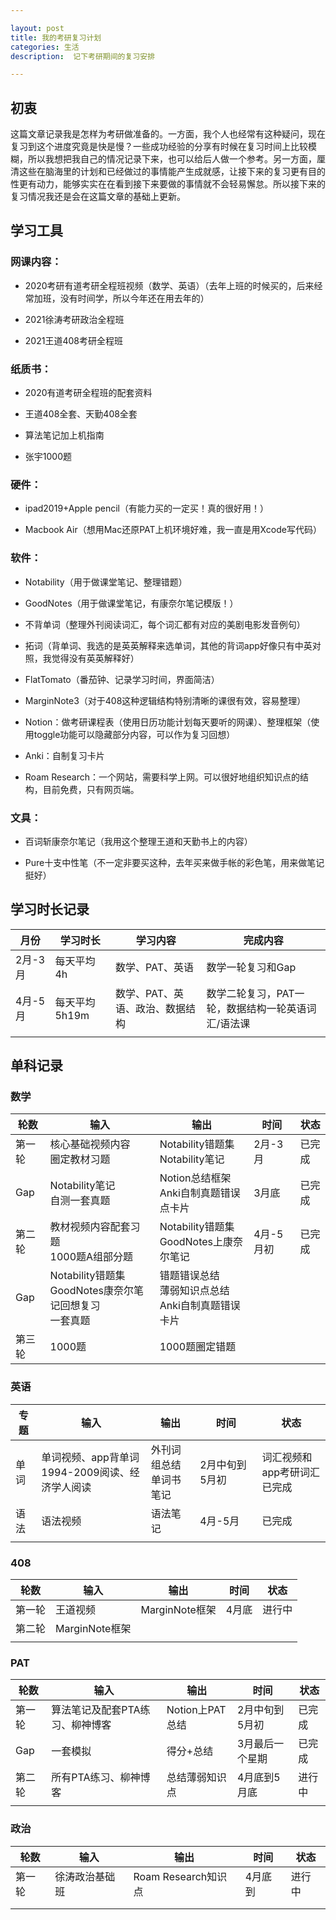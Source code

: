 ```yaml
---

layout: post
title: 我的考研复习计划
categories: 生活
description:  记下考研期间的复习安排

---
```


## 初衷

这篇文章记录我是怎样为考研做准备的。一方面，我个人也经常有这种疑问，现在复习到这个进度究竟是快是慢？一些成功经验的分享有时候在复习时间上比较模糊，所以我想把我自己的情况记录下来，也可以给后人做一个参考。另一方面，厘清这些在脑海里的计划和已经做过的事情能产生成就感，让接下来的复习更有目的性更有动力，能够实实在在看到接下来要做的事情就不会轻易懈怠。所以接下来的复习情况我还是会在这篇文章的基础上更新。

## 学习工具

### 网课内容：

- 2020考研有道考研全程班视频（数学、英语）（去年上班的时候买的，后来经常加班，没有时间学，所以今年还在用去年的）

- 2021徐涛考研政治全程班

- 2021王道408考研全程班

### 纸质书：

- 2020有道考研全程班的配套资料

- 王道408全套、天勤408全套


- 算法笔记加上机指南


- 张宇1000题


### 硬件：

- ipad2019+Apple pencil（有能力买的一定买！真的很好用！）


- Macbook Air（想用Mac还原PAT上机环境好难，我一直是用Xcode写代码）


### 软件：

- Notability（用于做课堂笔记、整理错题）


- GoodNotes（用于做课堂笔记，有康奈尔笔记模版！）


- 不背单词（整理外刊阅读词汇，每个词汇都有对应的美剧电影发音例句）


- 拓词（背单词、我选的是英英解释来选单词，其他的背词app好像只有中英对照，我觉得没有英英解释好）


- FlatTomato（番茄钟、记录学习时间，界面简洁）


- MarginNote3（对于408这种逻辑结构特别清晰的课很有效，容易整理）


- Notion：做考研课程表（使用日历功能计划每天要听的网课）、整理框架（使用toggle功能可以隐藏部分内容，可以作为复习回想）


- Anki：自制复习卡片
- Roam Research：一个网站，需要科学上网。可以很好地组织知识点的结构，目前免费，只有网页端。


### 文具：

- 百词斩康奈尔笔记（我用这个整理王道和天勤书上的内容）


- Pure十支中性笔（不一定非要买这种，去年买来做手帐的彩色笔，用来做笔记挺好）


## 学习时长记录

| 月份    | 学习时长 | 学习内容        | 完成内容          |
| ------- | -------- | --------------- | ----------------- |
| 2月-3月 | 每天平均4h | 数学、PAT、英语   | 数学一轮复习和Gap   |
| 4月-5月 | 每天平均5h19m | 数学、PAT、英语、政治、数据结构 | 数学二轮复习，PAT一轮，数据结构一轮英语词汇/语法课 |
|         |          |                 |                   |

## 单科记录

### 数学

| 轮数   | 输入                                                         | 输出                                                       | 时间      | 状态   |
| ------ | ------------------------------------------------------------ | ---------------------------------------------------------- | --------- | ------ |
| 第一轮 | 核心基础视频内容<br />圈定教材习题                           | Notability错题集<br />Notability笔记                       | 2月-3月   | 已完成 |
| Gap    | Notability笔记<br />自测一套真题                             | Notion总结框架<br />Anki自制真题错误点卡片                 | 3月底     | 已完成 |
| 第二轮 | 教材视频内容配套习题<br />1000题A组部分题                    | Notability错题集<br />GoodNotes上康奈尔笔记                | 4月-5月初 | 已完成 |
| Gap    | Notability错题集<br />GoodNotes康奈尔笔记回想复习<br />一套真题 | 错题错误总结<br />薄弱知识点总结<br />Anki自制真题错误卡片 |           |        |
| 第三轮 | 1000题                                                       | 1000题圈定错题                                             |           |        |

### 英语

| 专题 | 输入                                                 | 输出                         | 时间           | 状态                              |
| ---- | ---------------------------------------------------- | ---------------------------- | -------------- | --------------------------------- |
| 单词 | 单词视频、app背单词<br />1994-2009阅读、经济学人阅读 | 外刊词组总结<br />单词书笔记 | 2月中旬到5月初 | 词汇视频和<br />app考研词汇已完成 |
| 语法 | 语法视频                                             | 语法笔记                     | 4月-5月        | 已完成                            |
|      |                                                      |                              |                |                                   |

### 408

| 轮数   | 输入           | 输出           | 时间  | 状态   |
| ------ | -------------- | -------------- | ----- | ------ |
| 第一轮 | 王道视频       | MarginNote框架 | 4月底 | 进行中 |
| 第二轮 | MarginNote框架 |                |       |        |
|        |                |                |       |        |

### PAT

| 轮数   | 输入                            | 输出            | 时间            | 状态   |
| ------ | ------------------------------- | --------------- | --------------- | ------ |
| 第一轮 | 算法笔记及配套PTA练习、柳神博客 | Notion上PAT总结 | 2月中旬到5月初  | 已完成 |
| Gap    | 一套模拟                        | 得分+总结       | 3月最后一个星期 | 已完成 |
| 第二轮 | 所有PTA练习、柳神博客           | 总结薄弱知识点  | 4月底到5月底    | 进行中 |
|        |                                 |                 |                 |        |

### 政治

| 轮数   | 输入           | 输出                | 时间    | 状态   |
| ------ | -------------- | ------------------- | ------- | ------ |
| 第一轮 | 徐涛政治基础班 | Roam Research知识点 | 4月底到 | 进行中 |
|        |                |                     |         |        |
|        |                |                     |         |        |

